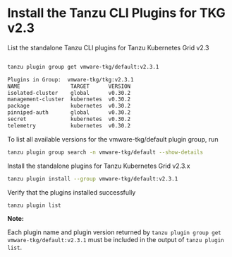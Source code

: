 # Install the Tanzu CLI Plugins for TKG v2.3

List the standalone Tanzu CLI plugins for Tanzu Kubernetes Grid v2.3

```bash

tanzu plugin group get vmware-tkg/default:v2.3.1

Plugins in Group:  vmware-tkg/tkg:v2.3.1
NAME                TARGET      VERSION
isolated-cluster    global      v0.30.2
management-cluster  kubernetes  v0.30.2
package             kubernetes  v0.30.2
pinniped-auth       global      v0.30.2
secret              kubernetes  v0.30.2
telemetry           kubernetes  v0.30.2
```

To list all available versions for the vmware-tkg/default plugin group, run

```bash
tanzu plugin group search -n vmware-tkg/default --show-details
```

Install the standalone plugins for Tanzu Kubernetes Grid v2.3.x

```bash
tanzu plugin install --group vmware-tkg/default:v2.3.1
```

Verify that the plugins installed successfully

```bash
tanzu plugin list
```

**Note:**

Each plugin name and plugin version returned by `tanzu plugin group get vmware-tkg/default:v2.3.1` must be included in the output of `tanzu plugin list`.
